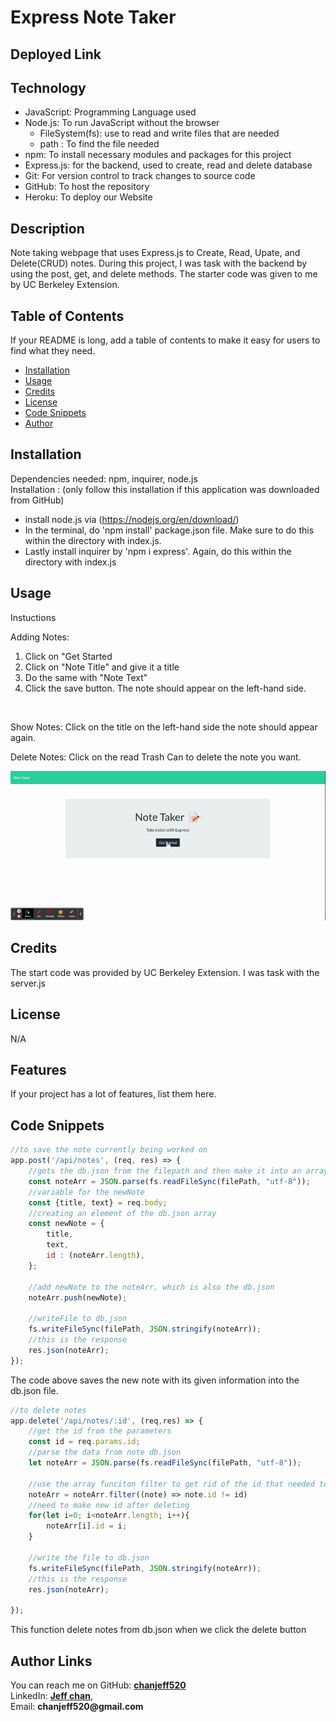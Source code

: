 # __Express Note Taker__

## Deployed Link

## Technology

- JavaScript: Programming Language used
- Node.js: To run JavaScript without the browser
    * FileSystem(fs): use to read and write files that are needed
    * path : To find the file needed
- npm: To install necessary modules and packages for this project
- Express.js: for the backend, used to create, read and delete database
- Git: For version control to track changes to source code
- GitHub: To host the repository
- Heroku: To deploy our Website

## Description

Note taking webpage that uses Express.js to Create, Read, Upate, and Delete(CRUD) notes. During this project, I was task with the backend by using the post, get, and delete methods. The starter code was given to me by UC Berkeley Extension.

## Table of Contents

If your README is long, add a table of contents to make it easy for users to find what they need.

- [Installation](#installation)
- [Usage](#usage)
- [Credits](#credits)
- [License](#license)
- [Code Snippets](#code-snippets)
- [Author](#author-links)


## Installation

  Dependencies needed: npm, inquirer, node.js<br>
  Installation : (only follow this installation if this application was downloaded from GitHub)
   - install node.js via (https://nodejs.org/en/download/)
   - In the terminal, do 'npm install' package.json file. Make sure to do this within the directory with index.js.
   - Lastly install inquirer by 'npm i express'. Again, do this within the directory with index.js

## Usage

Instuctions <br>

Adding Notes:
1) Click on "Get Started
2) Click on "Note Title" and give it a title
3) Do the same with "Note Text"
4) Click the save button. The note should appear on the left-hand side.
<br>

Show Notes: Click on the title on the left-hand side the note should appear again.<br>

Delete Notes: Click on the read Trash Can to delete the note you want.<br>


![Gif of Note-Taker](./public/assets/Note-Taker.gif)


## Credits

The start code was provided by UC Berkeley Extension. I was task with the server.js

## License

N/A

## Features

If your project has a lot of features, list them here.

## Code Snippets

```js
//to save the note currently being worked on
app.post('/api/notes', (req, res) => {
    //gets the db.json from the filepath and then make it into an array/object
    const noteArr = JSON.parse(fs.readFileSync(filePath, "utf-8"));
    //variable for the newNote
    const {title, text} = req.body;
    //creating an element of the db.json array
    const newNote = {
        title,
        text,
        id : (noteArr.length),
    };

    //add newNote to the noteArr, which is also the db.json
    noteArr.push(newNote);

    //writeFile to db.json
    fs.writeFileSync(filePath, JSON.stringify(noteArr));
    //this is the response 
    res.json(noteArr);
});

```

The code above saves the new note with its given information into the db.json file.


```js
//to delete notes
app.delete('/api/notes/:id', (req,res) => {
    //get the id from the parameters
    const id = req.params.id;
    //parse the data from note db.json
    let noteArr = JSON.parse(fs.readFileSync(filePath, "utf-8"));

    //use the array funciton filter to get rid of the id that needed to be deleted
    noteArr = noteArr.filter((note) => note.id != id)
    //need to make new id after deleting
    for(let i=0; i<noteArr.length; i++){
        noteArr[i].id = i;
    }

    //write the file to db.json
    fs.writeFileSync(filePath, JSON.stringify(noteArr));
    //this is the response 
    res.json(noteArr);
    
});

```

This function delete notes from db.json when we click the delete button


## Author Links

  You can reach me on
  GitHub: [__chanjeff520__](https://github.com/chanjeff520) <br>
  LinkedIn: [__Jeff chan__](https://www.linkedin.com/in/jefflchan/),<br>
  Email:  __chanjeff520@gmail.com__